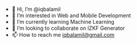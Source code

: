 - 👋 Hi, I’m @iqbalamil
- 👀 I’m interested in Web and Mobile Development
- 🌱 I’m currently learning Machine Learning
- 💞️ I’m looking to collaborate on IZKF Generator
- 📫 How to reach me iqbalamil@gmail.com

<!---
iqbalamil/iqbalamil is a ✨ special ✨ repository because its `README.md` (this file) appears on your GitHub profile.
You can click the Preview link to take a look at your changes.
--->
